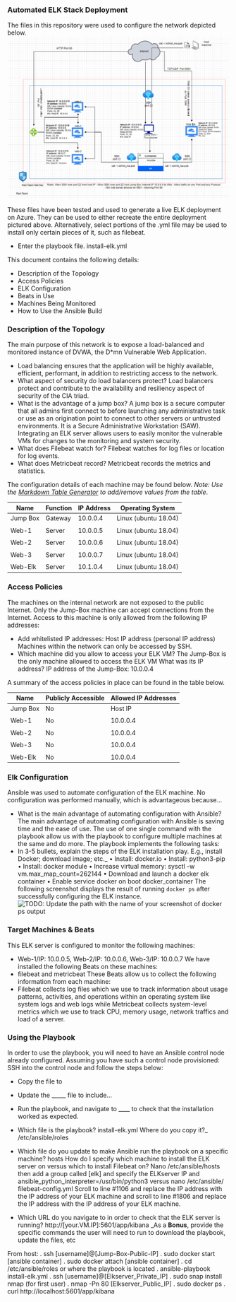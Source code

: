### Automated ELK Stack Deployment

The files in this repository were used to configure the network depicted below.
![TODO: Update the path with the name of your diagram](Diagrams/Diagram.png)

These files have been tested and used to generate a live ELK deployment on Azure. They can be used to either recreate the entire deployment pictured above. Alternatively, select portions of the .yml file may be used to install only certain pieces of it, such as filebeat.
- Enter the playbook file. install-elk.yml 

This document contains the following details:
- Description of the Topology
- Access Policies
- ELK Configuration
- Beats in Use
- Machines Being Monitored
- How to Use the Ansible Build

### Description of the Topology
The main purpose of this network is to expose a load-balanced and monitored instance of DVWA, the D*mn Vulnerable Web Application.
- Load balancing ensures that the application will be highly available, efficient, performant, in addition to restricting access to the network.
- What aspect of security do load balancers protect? Load balancers protect and contribute to the availability and resiliency aspect of security of the CIA triad.
- What is the advantage of a jump box? A jump box is a secure computer that all admins first connect to before launching any administrative task or use as an origination point to connect to other servers or untrusted environments. It is a Secure Administrative Workstation (SAW).
Integrating an ELK server allows users to easily monitor the vulnerable VMs for changes to the monitoring and system security.
- What does Filebeat watch for? Filebeat watches for log files or location for log events.
- What does Metricbeat record? Metricbeat records the metrics and statistics.

The configuration details of each machine may be found below.
_Note: Use the [Markdown Table Generator](http://www.tablesgenerator.com/markdown_tables) to add/remove values from the table_.

| Name     | Function | IP Address | Operating System    |
|----------|----------|------------|---------------------|
| Jump Box | Gateway  | 10.0.0.4   | Linux (ubuntu 18.04)|
|          |          |            |                     |
| Web-1    | Server   | 10.0.0.5   | Linux (ubuntu 18.04)|
|          |          |            |                     |
| Web-2    | Server   | 10.0.0.6   | Linux (ubuntu 18.04)|
|          |          |            |                     |                 
| Web-3    | Server   | 10.0.0.7   | Linux (ubuntu 18.04)|
|          |          |            |                     |
| Web-Elk  | Server   | 10.1.0.4   | Linux (ubuntu 18.04)|
 

### Access Policies
The machines on the internal network are not exposed to the public Internet. 
Only the Jump-Box machine can accept connections from the Internet. Access to this machine is only allowed from the following IP addresses:
- Add whitelisted IP addresses: Host IP address (personal IP address)
Machines within the network can only be accessed by SSH.
- Which machine did you allow to access your ELK VM? The Jump-Box is the only machine allowed to access the ELK VM What was its IP address? IP address of the Jump-Box: 10.0.0.4 

A summary of the access policies in place can be found in the table below. 

| Name      | Publicly Accessible | Allowed IP Addresses |
|-----------|---------------------|----------------------|
| Jump Box  | No                  | Host IP              |
|           |                     |                      |
| Web-1     | No                  | 10.0.0.4             |
|           |                     |                      |
| Web-2     | No                  | 10.0.0.4             |
|           |                     |                      |
| Web-3     | No                  | 10.0.0.4             |
|           |                     |                      |
| Web-Elk   | No                  | 10.0.0.4             |


### Elk Configuration 
Ansible was used to automate configuration of the ELK machine. No configuration was performed manually, which is advantageous because...
- What is the main advantage of automating configuration with Ansible? The main advantage of automating configuration with Ansible is saving time and the ease of use. The use of one single command with the playbook allow us with the playbook to configure multiple machines at the same and do more. 
The playbook implements the following tasks:
- In 3-5 bullets, explain the steps of the ELK installation play. E.g., install Docker; download image; etc._
•	Install: docker.io
•	Install: python3-pip
•	Install: docker module
•	Increase virtual memory: sysctl -w vm.max_map_count=262144
•	Download and launch a docker elk container
•	Enable service docker on boot docker_container
The following screenshot displays the result of running `docker ps` after successfully configuring the ELK instance.
![TODO: Update the path with the name of your screenshot of docker ps output](Images/docker_ps_output.png)
### Target Machines & Beats
This ELK server is configured to monitor the following machines:
- Web-1/IP: 10.0.0.5, Web-2/IP: 10.0.0.6, Web-3/IP: 10.0.0.7
We have installed the following Beats on these machines:
- filebeat and metricbeat
These Beats allow us to collect the following information from each machine:
- Filebeat collects log files which we use to track information about usage patterns, activities, and operations within an operating system like system logs and web logs while Metricbeat collects system-level metrics which we use to track CPU, memory usage, network traffics and load of a server.

### Using the Playbook
In order to use the playbook, you will need to have an Ansible control node already configured. Assuming you have such a control node provisioned: 
SSH into the control node and follow the steps below:
- Copy the  file to 
- Update the _____ file to include...
- Run the playbook, and navigate to ____ to check that the installation worked as expected.
- Which file is the playbook? install-elk.yml Where do you copy it?_ /etc/ansible/roles

- Which file do you update to make Ansible run the playbook on a specific machine? hosts How do I specify which machine to install the ELK server on versus which to install Filebeat on? Nano /etc/ansible/hosts  then add a group called [elk] and specify the ELKserver IP and ansible_python_interpreter=/usr/bin/python3 versus 
nano /etc/ansible/ filebeat-config.yml Scroll to line #1106 and replace the IP address with the IP address of your ELK machine and scroll to line #1806 and replace the IP address with the IP address of your ELK machine.

- Which URL do you navigate to in order to check that the ELK server is running? http://[your.VM.IP]:5601/app/kibana
_As a **Bonus**, provide the specific commands the user will need to run to download the playbook, update the files, etc

From host:
. ssh [username]@[Jump-Box-Public-IP]
. sudo docker start [ansible container]
. sudo docker attach [ansible container]
. cd /etc/ansible/roles or where the playbook is located
. ansible-playbook install-elk.yml
. ssh [username]@[Elkserver_Private_IP]
. sudo snap install nmap (for first user)
. nmap -Pn 80 [Elkserver_Public_IP]
. sudo docker ps
. curl http://localhost:5601/app/kibana

